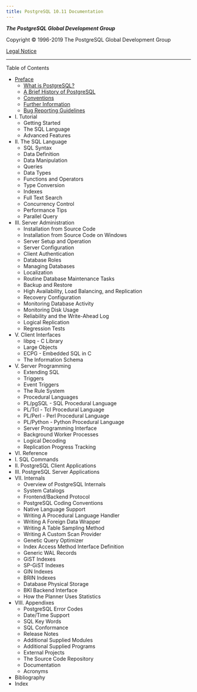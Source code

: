 ```yaml
---
title: PostgreSQL 10.11 Documentation
---
```

***The PostgreSQL Global Development Group***

Copyright © 1996-2019 The PostgreSQL Global Development Group

[Legal Notice](https://www.postgresql.org/docs/10/legalnotice.html)

<hr>

Table of Contents

* [Preface](/docs/preface/preface.html)
  * [What is PostgreSQL?](/docs/preface/intro-whatis.html)
  * [A Brief History of PostgreSQL](/docs/preface/history.html)
  * [Conventions](/docs/preface/notation.html)
  * [Further Information](/docs/preface/resources.html)
  * [Bug Reporting Guidelines](/docs/preface/bug-reporting.html)
* I. Tutorial
  * Getting Started
  * The SQL Language
  * Advanced Features
* II. The SQL Language
  * SQL Syntax
  * Data Definition
  * Data Manipulation
  * Queries
  * Data Types
  * Functions and Operators
  * Type Conversion
  * Indexes
  * Full Text Search
  * Concurrency Control
  * Performance Tips
  * Parallel Query
* III. Server Administration
  * Installation from Source Code
  * Installation from Source Code on Windows
  * Server Setup and Operation
  * Server Configuration
  * Client Authentication
  * Database Roles
  * Managing Databases
  * Localization
  * Routine Database Maintenance Tasks
  * Backup and Restore
  * High Availability, Load Balancing, and Replication
  * Recovery Configuration
  * Monitoring Database Activity
  * Monitoring Disk Usage
  * Reliability and the Write-Ahead Log
  * Logical Replication
  * Regression Tests
* V. Client Interfaces
  * libpq - C Library
  * Large Objects
  * ECPG - Embedded SQL in C
  * The Information Schema
* V. Server Programming
  * Extending SQL
  * Triggers
  * Event Triggers
  * The Rule System
  * Procedural Languages
  * PL/pgSQL - SQL Procedural Language
  * PL/Tcl - Tcl Procedural Language
  * PL/Perl - Perl Procedural Language
  * PL/Python - Python Procedural Language
  * Server Programming Interface
  * Background Worker Processes
  * Logical Decoding
  * Replication Progress Tracking
* VI. Reference
* I. SQL Commands
* II. PostgreSQL Client Applications
* III. PostgreSQL Server Applications
* VII. Internals
  * Overview of PostgreSQL Internals
  * System Catalogs
  * Frontend/Backend Protocol
  * PostgreSQL Coding Conventions
  * Native Language Support
  * Writing A Procedural Language Handler
  * Writing A Foreign Data Wrapper
  * Writing A Table Sampling Method
  * Writing A Custom Scan Provider
  * Genetic Query Optimizer
  * Index Access Method Interface Definition
  * Generic WAL Records
  * GiST Indexes
  * SP-GiST Indexes
  * GIN Indexes
  * BRIN Indexes
  * Database Physical Storage
  * BKI Backend Interface
  * How the Planner Uses Statistics
* VIII. Appendixes
  * PostgreSQL Error Codes
  * Date/Time Support
  * SQL Key Words
  * SQL Conformance
  * Release Notes
  * Additional Supplied Modules
  * Additional Supplied Programs
  * External Projects
  * The Source Code Repository
  * Documentation
  * Acronyms
* Bibliography
* Index
